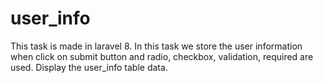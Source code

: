 # user_info
This task is made in laravel 8. In this task we store the user information when click on submit button and radio, checkbox, validation, required are used. Display the user_info table data.
